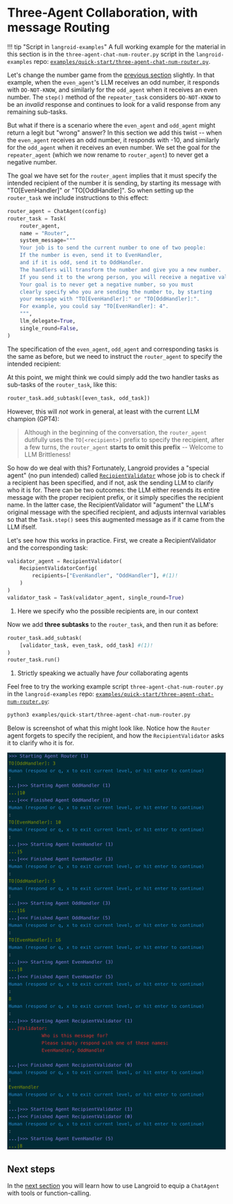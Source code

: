 # Three-Agent Collaboration, with message Routing

!!! tip "Script in `langroid-examples`"
        A full working example for the material in this section is
        in the `three-agent-chat-num-router.py` script in the `langroid-examples` repo:
        [`examples/quick-start/three-agent-chat-num-router.py`](https://github.com/langroid/langroid-examples/tree/main/examples/quick-start/three-agent-chat-num-router.py).

Let's change the number game from the [previous section](three-agent-chat-num.md) slightly.
In that example, when the `even_agent`'s LLM receives an odd number,
it responds with `DO-NOT-KNOW`, and similarly for the `odd_agent` when it
receives an even number. The `step()` method of the `repeater_task`
considers `DO-NOT-KNOW` to be an _invalid_ response and continues to 
look for a valid response from any remaining sub-tasks.

But what if there is a scenario where the `even_agent` and `odd_agent`
might return a legit but "wrong" answer?
In this section we add this twist -- when
the `even_agent` receives an odd number, it responds with -10, and similarly
for the `odd_agent` when it receives an even number.
We set the goal for the `repeater_agent` (which we now rename to 
`router_agent`) to never get a negative number.

The goal we have set for the `router_agent` implies that it 
must specify the intended recipient of 
the number it is sending, by starting its message with 
"TO[EvenHandler]" or "TO[OddHandler]". So when setting up the
`router_task` we include instructions to this effect:

```py
router_agent = ChatAgent(config)
router_task = Task(
    router_agent,
    name = "Router",
    system_message="""
    Your job is to send the current number to one of two people:
    If the number is even, send it to EvenHandler,
    and if it is odd, send it to OddHandler.
    The handlers will transform the number and give you a new number.
    If you send it to the wrong person, you will receive a negative value.
    Your goal is to never get a negative number, so you must 
    clearly specify who you are sending the number to, by starting 
    your message with "TO[EvenHandler]:" or "TO[OddHandler]:".
    For example, you could say "TO[EvenHandler]: 4".
    """,
    llm_delegate=True,
    single_round=False,
)
```


The specification
of the `even_agent`, `odd_agent` and corresponding tasks is the same as before,
but we need to instruct the `router_agent` to specify the intended recipient:

At this point, we might think we could simply add the two handler tasks
as sub-tasks of the `router_task`, like this:
```python
router_task.add_subtask([even_task, odd_task])
```
However, this will _not_ work in general, at least with the current LLM champion
(GPT4):
> Although in the beginning of the conversation, the `router_agent` dutifully
> uses the `TO[<recipient>]` prefix to specify the recipient,
> after a few turns, the `router_agent` **starts to omit this prefix** --
> Welcome to LLM Brittleness!

So how do we deal with this? Fortunately, Langroid provides a "special agent"
(no pun intended) called [`RecipientValidator`](/reference/agent/special/recipient_validator_agent)
whose job is to check if a recipient has been specified,
and if not, ask the sending LLM to clarify who it is for.
There can be two outcomes: the LLM either resends its entire message
with the proper recipient prefix, or it simply specifies the recipient name.
In the latter case, the RecipientValidator will "agument" the LLM's original
message with the specified recipient, and adjusts internval variables
so that  the `Task.step()` sees this augmented message as if it came from the
LLM ifself.

Let's see how this works in practice. First, we create a RecipientValidator
and the corresponding task:

```py
validator_agent = RecipientValidator(
    RecipientValidatorConfig(
        recipients=["EvenHandler", "OddHandler"], #(1)!
    )
)
validator_task = Task(validator_agent, single_round=True)
```

1. Here we specify who the possible recipients are, in our context


Now we add **three subtasks** to the `router_task`, and then run it as before:
```python
router_task.add_subtask(
    [validator_task, even_task, odd_task] #(1)!
)
router_task.run()
```

1. Strictly speaking we actually have _four_ collaborating agents


Feel free to try the working example script
`three-agent-chat-num-router.py` in the 
`langroid-examples` repo:
[`examples/quick-start/three-agent-chat-num-router.py`](https://github.com/langroid/langroid-examples/tree/main/examples/quick-start/three-agent-chat-num-router.py):

```bash
python3 examples/quick-start/three-agent-chat-num-router.py
```

Below is screenshot of what this might look like. 
Notice how the `Router` agent forgets to specify the recipient,
and how the `RecipientValidator` asks it to clarify who it is for.

![three-agent-router.png](three-agent-router.png)

## Next steps
In the [next section](chat-agent-tool.md) you will learn how to use Langroid
to equip a `ChatAgent` with tools or function-calling. 
